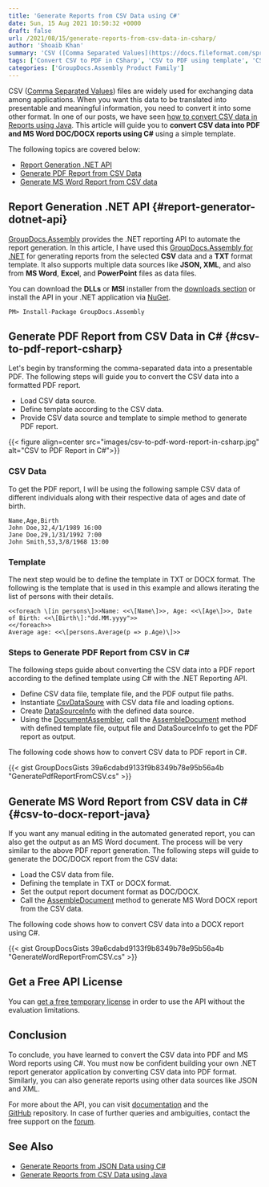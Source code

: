 ```yaml
---
title: 'Generate Reports from CSV Data using C#'
date: Sun, 15 Aug 2021 10:50:32 +0000
draft: false
url: /2021/08/15/generate-reports-from-csv-data-in-csharp/
author: 'Shoaib Khan'
summary: 'CSV ([Comma Separated Values](https://docs.fileformat.com/spreadsheet/csv/)) files are widely used for exchanging data among applications. When you want this data to be translated into presentable and meaningful information, you need to convert it into some other format. In one of our posts, we have seen [how to convert CSV data in Reports using Java](https://blog.groupdocs.com/2021/07/07/generate-reports-from-csv-data-in-java/). This article will guide you to **convert CSV data into PDF and MS Word DOC/DOCX reports using C#** using a simple template.'
tags: ['Convert CSV to PDF in CSharp', 'CSV to PDF using template', 'CSV to Word Report in CSharp', 'Generate PDF report from CSV', 'Generate Reports', 'generate reports in csharp', ]
categories: ['GroupDocs.Assembly Product Family']
---
```


CSV ([Comma Separated Values](https://docs.fileformat.com/spreadsheet/csv/)) files are widely used for exchanging data among applications. When you want this data to be translated into presentable and meaningful information, you need to convert it into some other format. In one of our posts, we have seen [how to convert CSV data in Reports using Java](https://blog.groupdocs.com/2021/07/07/generate-reports-from-csv-data-in-java/). This article will guide you to **convert CSV data into PDF and MS Word DOC/DOCX reports using C#** using a simple template.

The following topics are covered below:

*   [Report Generation .NET API](#report-generator-dotnet-api)
*   [Generate PDF Report from CSV Data](#csv-to-pdf-report-csharp)
*   [Generate MS Word Report from CSV data](#csv-to-docx-report-java)

## Report Generation .NET API {#report-generator-dotnet-api}

[GroupDocs.Assembly](https://products.groupdocs.com/assembly/java) provides the .NET reporting API to automate the report generation. In this article, I have used this [GroupDocs.Assembly for .NET](https://products.groupdocs.com/assembly/net/) for generating reports from the selected **CSV** data and a **TXT** format template. It also supports multiple data sources like **JSON, XML**, and also from **MS Word**, **Excel**, and **PowerPoint** files as data files.

You can download the **DLLs** or **MSI** installer from the [downloads section](https://downloads.groupdocs.com/assembly/net) or install the API in your .NET application via [NuGet](https://www.nuget.org/packages/groupdocs.assembly).

```
PM> Install-Package GroupDocs.Assembly
```

## Generate PDF Report from CSV Data in C# {#csv-to-pdf-report-csharp}

Let's begin by transforming the comma-separated data into a presentable PDF. The following steps will guide you to convert the CSV data into a formatted PDF report.

*   Load CSV data source.
*   Define template according to the CSV data.
*   Provide CSV data source and template to simple method to generate PDF report.



{{< figure align=center src="images/csv-to-pdf-word-report-in-csharp.jpg" alt="CSV to PDF Report in C#">}}


### CSV Data

To get the PDF report, I will be using the following sample CSV data of different individuals along with their respective data of ages and date of birth.

```
Name,Age,Birth  
John Doe,32,4/1/1989 16:00  
Jane Doe,29,1/31/1992 7:00  
John Smith,53,3/8/1968 13:00
```

### Template

The next step would be to define the template in TXT or DOCX format. The following is the template that is used in this example and allows iterating the list of persons with their details.

```
<<foreach \[in persons\]>>Name: <<\[Name\]>>, Age: <<\[Age\]>>, Date of Birth: <<\[Birth\]:"dd.MM.yyyy">>
<</foreach>>
Average age: <<\[persons.Average(p => p.Age)\]>>
```

### Steps to Generate PDF Report from CSV in C#

The following steps guide about converting the CSV data into a PDF report according to the defined template using C# with the .NET Reporting API.

*   Define CSV data file, template file, and the PDF output file paths.
*   Instantiate [CsvDataSoure](https://apireference.groupdocs.com/net/assembly/groupdocs.assembly.data/csvdatasource) with CSV data file and loading options.
*   Create [DataSourceInfo](https://apireference.groupdocs.com/assembly/net/groupdocs.assembly/datasourceinfo) with the defined data source.
*   Using the [DocumentAssembler](https://apireference.groupdocs.com/assembly/net/groupdocs.assembly/documentassembler), call the [AssembleDocument](https://apireference.groupdocs.com/assembly/net/groupdocs.assembly/documentassembler/methods/assembledocument/index) method with defined template file, output file and DataSourceInfo to get the PDF report as output.

The following code shows how to convert CSV data to PDF report in C#.

{{< gist GroupDocsGists 39a6cdabd9133f9b8349b78e95b56a4b "GeneratePdfReportFromCSV.cs" >}}

## Generate MS Word Report from CSV data in C# {#csv-to-docx-report-java}

If you want any manual editing in the automated generated report, you can also get the output as an MS Word document. The process will be very similar to the above PDF report generation. The following steps will guide to generate the DOC/DOCX report from the CSV data:

*   Load the CSV data from file.
*   Defining the template in TXT or DOCX format.
*   Set the output report document format as DOC/DOCX.
*   Call the [AssembleDocument](https://apireference.groupdocs.com/assembly/net/groupdocs.assembly/documentassembler/methods/assembledocument/index) method to generate MS Word DOCX report from the CSV data.

The following code shows how to convert CSV data into a DOCX report using C#.

{{< gist GroupDocsGists 39a6cdabd9133f9b8349b78e95b56a4b "GenerateWordReportFromCSV.cs" >}}

## Get a Free API License

You can [get a free temporary license](https://purchase.groupdocs.com/temporary-license) in order to use the API without the evaluation limitations.

## Conclusion

To conclude, you have learned to convert the CSV data into PDF and MS Word reports using C#. You must now be confident building your own .NET report generator application by converting CSV data into PDF format. Similarly, you can also generate reports using other data sources like JSON and XML.

For more about the API, you can visit [documentation](https://docs.groupdocs.com/assembly/net/) and the [GitHub](https://github.com/groupdocs-assembly) repository. In case of further queries and ambiguities, contact the free support on the [forum](https://forum.groupdocs.com/c/assembly).

## See Also

*   [Generate Reports from JSON Data using C#](https://blog.groupdocs.com/2021/03/20/generate-reports-from-json-data-in-csharp/)
*   [Generate Reports from CSV Data using Java](https://blog.groupdocs.com/2021/07/07/generate-reports-from-csv-data-in-java/)




